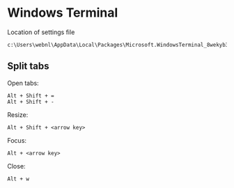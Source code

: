 # Windows Terminal

Location of settings file

```
c:\Users\webnl\AppData\Local\Packages\Microsoft.WindowsTerminal_8wekyb3d8bbwe\LocalState\settings.json
```

## Split tabs

Open tabs:

```
Alt + Shift + =
Alt + Shift + -
```

Resize:

```
Alt + Shift + <arrow key>
```

Focus:

```
Alt + <arrow key>
```

Close:

```
Alt + w
```
